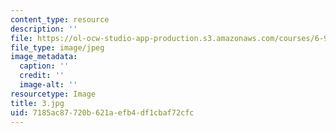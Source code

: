 ```yaml
---
content_type: resource
description: ''
file: https://ol-ocw-studio-app-production.s3.amazonaws.com/courses/6-912-introduction-to-copyright-law-january-iap-2006/7185ac87720b621aefb4df1cbaf72cfc_3.jpg
file_type: image/jpeg
image_metadata:
  caption: ''
  credit: ''
  image-alt: ''
resourcetype: Image
title: 3.jpg
uid: 7185ac87-720b-621a-efb4-df1cbaf72cfc
---
```

